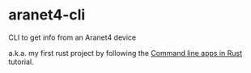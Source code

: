# aranet4-cli

CLI to get info from an Aranet4 device

a.k.a. my first rust project by following the [Command line apps in Rust](https://rust-cli.github.io/book/) tutorial.
